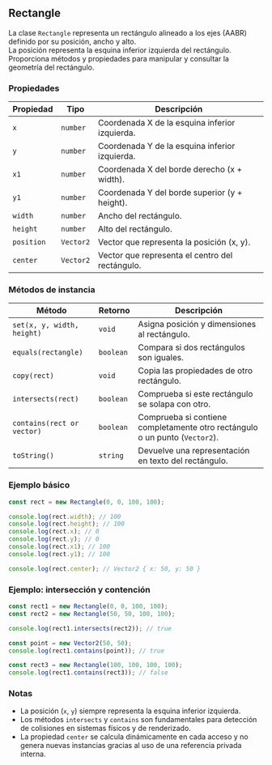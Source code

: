 ## Rectangle

La clase `Rectangle` representa un rectángulo alineado a los ejes (AABR) definido por su posición, ancho y alto.  
La posición representa la esquina inferior izquierda del rectángulo.  
Proporciona métodos y propiedades para manipular y consultar la geometría del rectángulo.

### Propiedades

| Propiedad  | Tipo      | Descripción                                     |
| ---------- | --------- | ----------------------------------------------- |
| `x`        | `number`  | Coordenada X de la esquina inferior izquierda.  |
| `y`        | `number`  | Coordenada Y de la esquina inferior izquierda.  |
| `x1`       | `number`  | Coordenada X del borde derecho (x + width).     |
| `y1`       | `number`  | Coordenada Y del borde superior (y + height).   |
| `width`    | `number`  | Ancho del rectángulo.                           |
| `height`   | `number`  | Alto del rectángulo.                            |
| `position` | `Vector2` | Vector que representa la posición (x, y).       |
| `center`   | `Vector2` | Vector que representa el centro del rectángulo. |

### Métodos de instancia

| Método                     | Retorno   | Descripción                                                                 |
| -------------------------- | --------- | --------------------------------------------------------------------------- |
| `set(x, y, width, height)` | `void`    | Asigna posición y dimensiones al rectángulo.                                |
| `equals(rectangle)`        | `boolean` | Compara si dos rectángulos son iguales.                                     |
| `copy(rect)`               | `void`    | Copia las propiedades de otro rectángulo.                                   |
| `intersects(rect)`         | `boolean` | Comprueba si este rectángulo se solapa con otro.                            |
| `contains(rect or vector)` | `boolean` | Comprueba si contiene completamente otro rectángulo o un punto (`Vector2`). |
| `toString()`               | `string`  | Devuelve una representación en texto del rectángulo.                        |

### Ejemplo básico

```typescript
const rect = new Rectangle(0, 0, 100, 100);

console.log(rect.width); // 100
console.log(rect.height); // 100
console.log(rect.x); // 0
console.log(rect.y); // 0
console.log(rect.x1); // 100
console.log(rect.y1); // 100

console.log(rect.center); // Vector2 { x: 50, y: 50 }
```

### Ejemplo: intersección y contención

```typescript
const rect1 = new Rectangle(0, 0, 100, 100);
const rect2 = new Rectangle(50, 50, 100, 100);

console.log(rect1.intersects(rect2)); // true

const point = new Vector2(50, 50);
console.log(rect1.contains(point)); // true

const rect3 = new Rectangle(100, 100, 100, 100);
console.log(rect1.contains(rect3)); // false
```

### Notas

-   La posición (`x`, `y`) siempre representa la esquina inferior izquierda.
-   Los métodos `intersects` y `contains` son fundamentales para detección de colisiones en sistemas físicos y de renderizado.
-   La propiedad `center` se calcula dinámicamente en cada acceso y no genera nuevas instancias gracias al uso de una referencia privada interna.
